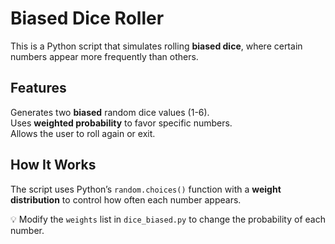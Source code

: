 # Biased Dice Roller  

This is a Python script that simulates rolling **biased dice**, where certain numbers appear more frequently than others.

## Features  
 Generates two **biased** random dice values (1-6).  
 Uses **weighted probability** to favor specific numbers.  
 Allows the user to roll again or exit.  

## How It Works  
The script uses Python’s `random.choices()` function with a **weight distribution** to control how often each number appears.  



💡  Modify the `weights` list in `dice_biased.py` to change the probability of each number.


